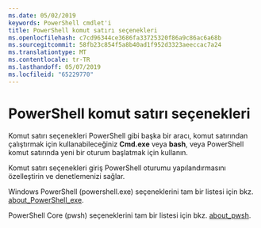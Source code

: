 ```yaml
---
ms.date: 05/02/2019
keywords: PowerShell cmdlet'i
title: PowerShell komut satırı seçenekleri
ms.openlocfilehash: c7cd96344ce3686fa33725320f86a9c86ac6a68b
ms.sourcegitcommit: 58fb23c854f5a8b40ad1f952d3323aeeccac7a24
ms.translationtype: MT
ms.contentlocale: tr-TR
ms.lasthandoff: 05/07/2019
ms.locfileid: "65229770"
---
```

# <a name="powershell-command-line-options"></a>PowerShell komut satırı seçenekleri

Komut satırı seçenekleri PowerShell gibi başka bir aracı, komut satırından çalıştırmak için kullanabileceğiniz **Cmd.exe** veya **bash**, veya PowerShell komut satırında yeni bir oturum başlatmak için kullanın.

Komut satırı seçenekleri giriş PowerShell oturumu yapılandırmasını özelleştirin ve denetlemenizi sağlar.

Windows PowerShell (powershell.exe) seçeneklerini tam bir listesi için bkz. [about_PowerShell_exe](/powershell/module/Microsoft.PowerShell.Core/About/about_PowerShell_exe).

PowerShell Core (pwsh) seçeneklerini tam bir listesi için bkz. [about_pwsh](/powershell/module/Microsoft.PowerShell.Core/About/about_pwsh).